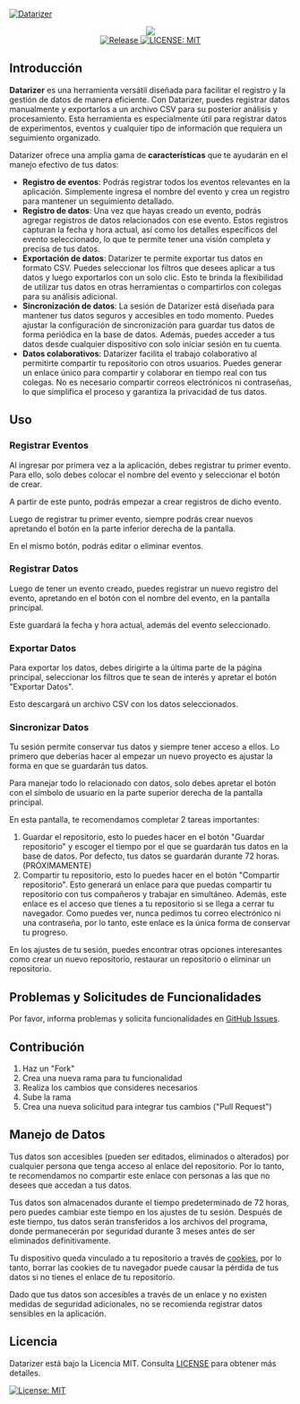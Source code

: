 [![Datarizer](https://datarizer.vercel.app/static/img/og.png)](https://datarizer.vercel.app)

<p align="center">
  <a aria-label="Vercel logo" href="https://vercel.com">
    <img src="https://badgen.net/badge/icon/Powered%20by%20Vercel?icon=zeit&label&color=black&labelColor=black">
  </a>
  <br/>
  <a aria-label="Release" href="https://github.com/danielcgiraldo/datarizer/blob/main/LICENSE">
    <img alt="Release" src="https://badgen.net/github/release/danielcgiraldo/datarizer">
  </a>
  <a aria-label="License" href="https://github.com/danielcgiraldo/datarizer/blob/main/LICENSE">
    <img alt="LICENSE: MIT" src="https://badgen.net/github/license/danielcgiraldo/datarizer">
  </a>
</p>

## Introducción

**Datarizer** es una herramienta versátil diseñada para facilitar el registro y la gestión de datos de manera eficiente. Con Datarizer, puedes registrar datos manualmente y exportarlos a un archivo CSV para su posterior análisis y procesamiento. Esta herramienta es especialmente útil para registrar datos de experimentos, eventos y cualquier tipo de información que requiera un seguimiento organizado.

Datarizer ofrece una amplia gama de **características** que te ayudarán en el manejo efectivo de tus datos:

- **Registro de eventos**: Podrás registrar todos los eventos relevantes en la aplicación. Simplemente ingresa el nombre del evento y crea un registro para mantener un seguimiento detallado.
- **Registro de datos**: Una vez que hayas creado un evento, podrás agregar registros de datos relacionados con ese evento. Estos registros capturan la fecha y hora actual, así como los detalles específicos del evento seleccionado, lo que te permite tener una visión completa y precisa de tus datos.
- **Exportación de datos**: Datarizer te permite exportar tus datos en formato CSV. Puedes seleccionar los filtros que desees aplicar a tus datos y luego exportarlos con un solo clic. Esto te brinda la flexibilidad de utilizar tus datos en otras herramientas o compartirlos con colegas para su análisis adicional.
- **Sincronización de datos**: La sesión de Datarizer está diseñada para mantener tus datos seguros y accesibles en todo momento. Puedes ajustar la configuración de sincronización para guardar tus datos de forma periódica en la base de datos. Además, puedes acceder a tus datos desde cualquier dispositivo con solo iniciar sesión en tu cuenta.
- **Datos colaborativos**: Datarizer facilita el trabajo colaborativo al permitirte compartir tu repositorio con otros usuarios. Puedes generar un enlace único para compartir y colaborar en tiempo real con tus colegas. No es necesario compartir correos electrónicos ni contraseñas, lo que simplifica el proceso y garantiza la privacidad de tus datos.

## Uso

### Registrar Eventos

Al ingresar por primera vez a la aplicación, debes registrar tu primer evento. Para ello, solo debes colocar el nombre del evento y seleccionar el botón de crear.

A partir de este punto, podrás empezar a crear registros de dicho evento.

Luego de registrar tu primer evento, siempre podrás crear nuevos apretando el botón en la parte inferior derecha de la pantalla.

En el mismo botón, podrás editar o eliminar eventos.

### Registrar Datos

Luego de tener un evento creado, puedes registrar un nuevo registro del evento, apretando en el botón con el nombre del evento, en la pantalla principal.

Este guardará la fecha y hora actual, además del evento seleccionado.

### Exportar Datos

Para exportar los datos, debes dirigirte a la última parte de la página principal, seleccionar los filtros que te sean de interés y apretar el botón "Exportar Datos".

Esto descargará un archivo CSV con los datos seleccionados.

### Sincronizar Datos

Tu sesión permite conservar tus datos y siempre tener acceso a ellos. Lo primero que deberías hacer al empezar un nuevo proyecto es ajustar la forma en que se guardarán tus datos.

Para manejar todo lo relacionado con datos, solo debes apretar el botón con el símbolo de usuario en la parte superior derecha de la pantalla principal.

En esta pantalla, te recomendamos completar 2 tareas importantes:

1. Guardar el repositorio, esto lo puedes hacer en el botón "Guardar repositorio" y escoger el tiempo por el que se guardarán tus datos en la base de datos. Por defecto, tus datos se guardarán durante 72 horas. (PRÓXIMAMENTE)
2. Compartir tu repositorio, esto lo puedes hacer en el botón "Compartir repositorio". Esto generará un enlace para que puedas compartir tu repositorio con tus compañeros y trabajar en simultáneo. Además, este enlace es el acceso que tienes a tu repositorio si se llega a cerrar tu navegador. Como puedes ver, nunca pedimos tu correo electrónico ni una contraseña, por lo tanto, este enlace es la única forma de conservar tu progreso.

En los ajustes de tu sesión, puedes encontrar otras opciones interesantes como crear un nuevo repositorio, restaurar un repositorio o eliminar un repositorio.

## Problemas y Solicitudes de Funcionalidades

Por favor, informa problemas y solicita funcionalidades en [GitHub Issues](https://github.com/danielcgiraldo/datarizer/issues).

## Contribución

1. Haz un "Fork"
2. Crea una nueva rama para tu funcionalidad
3. Realiza los cambios que consideres necesarios
4. Sube la rama
5. Crea una nueva solicitud para integrar tus cambios ("Pull Request")

## Manejo de Datos

Tus datos son accesibles (pueden ser editados, eliminados o alterados) por cualquier persona que tenga acceso al enlace del repositorio. Por lo tanto, te recomendamos no compartir este enlace con personas a las que no desees que accedan a tus datos.

Tus datos son almacenados durante el tiempo predeterminado de 72 horas, pero puedes cambiar este tiempo en los ajustes de tu sesión. Después de este tiempo, tus datos serán transferidos a los archivos del programa, donde permanecerán por seguridad durante 3 meses antes de ser eliminados definitivamente.

Tu dispositivo queda vinculado a tu repositorio a través de [cookies](https://allaboutcookies.org/), por lo tanto, borrar las cookies de tu navegador puede causar la pérdida de tus datos si no tienes el enlace de tu repositorio.

Dado que tus datos son accesibles a través de un enlace y no existen medidas de seguridad adicionales, no se recomienda registrar datos sensibles en la aplicación.

## Licencia

Datarizer está bajo la Licencia MIT. Consulta [LICENSE](LICENSE) para obtener más detalles.

[![License: MIT](https://badgen.net/github/license/danielcgiraldo/datarizer)](LICENSE)
